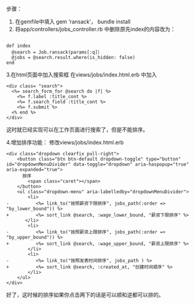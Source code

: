 步骤：
1. 在gemfile中填入 gem ‘ransack’， bundle install
2. 将app/controllers/jobs_controller.rb 中删除原先index的内容改为：
```

def index
  @search = Job.ransack(params[:q]）
  @jobs = @search.result.where(is_hidden: false)
end
```
3.在html页面中加入搜索框
在views/jobs/index.html.erb 中加入
```
<div class= "search">
  <%= search_form_for @search do |f| %>
    <%= f.label :title_cont %>
    <%= f.search_field :title_cont %>
    <%= f.submit %>
  <% end %>
</div>
```

这时就已经实现可以在工作页面进行搜索了，但是不能排序。

4.增加排序功能：
修改views/jobs/index.html.erb 
```
<div class="dropdown clearfix pull-right">
    <button class="btn btn-default dropdown-toggle" type="button" id="dropdownMenuDivider" data-toggle="dropdown" aria-haspopup="true" aria-expanded="true">
      排序
        <span class="caret"></span>
    </button>
    <ul class="dropdown-menu" aria-labelledby="dropdownMenuDivider">
        <li>
-          <%= link_to("按照薪资下限排序", jobs_path(:order => "by_lower_bound")) %>
+          <%= sort_link @search, :wage_lower_bound, "薪资下限排序" %> 
       </li>
        <li>
-          <%= link_to("按照薪资上限排序", jobs_path(:order => "by_upper_bound")) %>
+          <%= sort_link @search, :wage_upper_bound, "薪资上限排序" %>
        </li>
        <li>
-          <%= link_to("按照发表时间排序", jobs_path ) %>
+          <%= sort_link @search, :created_at, "创建时间顺序" %>
        </li>
    </ul>
</div>
```
好了，这时候的排序如果你点击两下的话是可以顺和逆都可以排的。